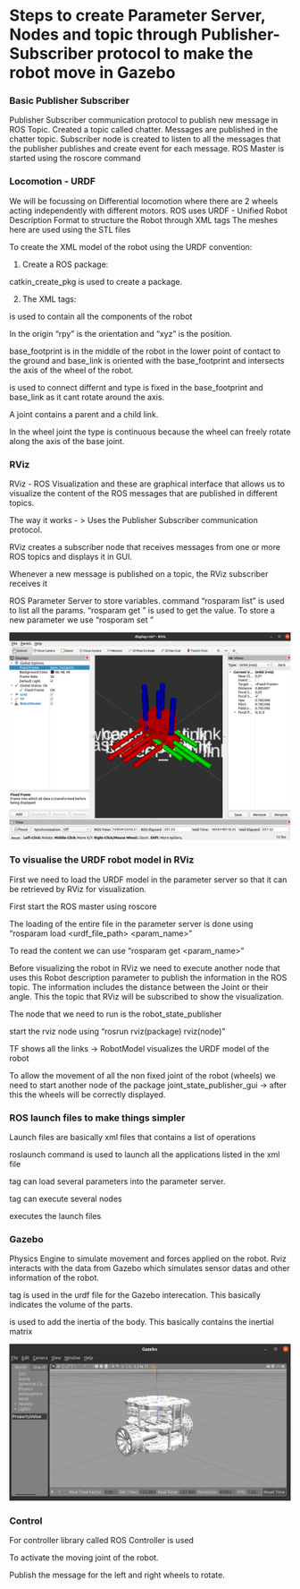 # Steps to create Parameter Server, Nodes and topic through Publisher-Subscriber protocol to make the robot move in Gazebo


### Basic Publisher Subscriber

Publisher Subscriber communication protocol to publish new message in ROS Topic.
Created a topic called chatter. Messages are published in the chatter topic.
Subscriber node is created to listen to all the messages that the publisher publishes and create event for each message.
ROS Master is started using the roscore command

### Locomotion - URDF

We will be focussing on Differential locomotion where there are 2 wheels acting independently with different motors.
ROS uses URDF - Unified Robot Description Format to structure the Robot through XML tags
The meshes here are used using the STL files

To create the XML model of the robot using the URDF convention:

1) Create a ROS package:

catkin_create_pkg is used to create a package.

2) The XML tags:

<robot> is used to contain all the components of the robot

In the origin “rpy” is the orientation and “xyz” is the position.

base_footprint is in the middle of the robot in the lower point of contact to the ground and base_link is oriented with the base_footprint and intersects the axis of the wheel of the robot.

<joint> is used to connect differnt <link> and type is fixed in the base_footprint and base_link as it cant rotate around the axis.

A joint contains a parent and a child link.

In the wheel joint the type is continuous because the wheel can freely rotate along the axis of the base joint.

### RViz

RViz - ROS Visualization and these are graphical interface that allows us to visualize the content of the ROS messages that are published in different topics.

The way it works - > Uses the Publisher Subscriber communication protocol.

RViz creates a subscriber node that receives messages from one or more ROS topics and displays it in GUI.

Whenever a new message is published on a topic, the RViz subscriber receives it

ROS Parameter Server to store variables. command “rosparam list” is used to list all the params. “rosparam get <name>” is used to get the value. To store a new parameter we use “rosporam set <name> <value>”

![Answer box frame length](/img/rviz.png)

### To visualise the URDF robot model in RViz

First we need to load the URDF model in the parameter server so that it can be retrieved by RViz for visualization.

First start the ROS master using roscore

The loading of the entire file in the parameter server  is done using “rosparam load <urdf_file_path> <param_name>”

To read the content we can use “rosparam get <param_name>”

Before visualizing the robot in RViz we need to execute another node that uses this Robot description parameter to publish the information in the ROS topic. The information includes the distance between the Joint or their angle. This the topic that RViz will be subscribed to show the visualization.

The node that we need to run is the robot_state_publisher

start the rviz node using “rosrun rviz(package) rviz(node)”

TF shows all the links → RobotModel visualizes the URDF model of the robot

To allow the movement of all the non fixed joint of the robot (wheels) we need to start another node of the package joint_state_publisher_gui → after this the wheels will be correctly displayed.

### ROS launch files to make things simpler

Launch files are basically xml files that contains a list of operations

roslaunch command is used to launch all the applications listed in the xml file

<param> tag can load several parameters into the parameter server.

<node> tag can execute several nodes

<include> executes the launch files

### Gazebo

Physics Engine to simulate movement and forces applied on the robot. Rviz interacts with the data from Gazebo which simulates sensor datas and other information of the robot.

<collision> tag is used in the urdf file for the Gazebo interecation. This basically indicates the volume of the parts.

<inertial> is used to add the inertia of the body. This basically contains the inertial matrix

![Answer box frame length](/img/Gazebo_first.png)

### Control

For controller library called ROS Controller is used

To activate the moving joint of the robot.

Publish the message for the left and right wheels to rotate.
